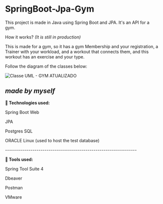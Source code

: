 # SpringBoot-Jpa-Gym

This project is made in Java using Spring Boot and JPA. It's an API for a gym.

How it works? *(It is still in production)*

This is made for a gym, so it has a gym Membership and your registration, a Trainer with your workload, and a workout that connects them, and this workout has an exercise and your type.

Follow the diagram of the classes below:

![Classe UML - GYM ATUALIZADO](https://github.com/guilhermeRizzatto/SpringBoot-Jpa-Gym/assets/126302322/5d3de174-bea8-4d82-984a-d50ddaceb6af)


*made by myself*
-------------------------------------------------------------------
<p><b>🚀 Technologies used:</b></p>
<p>Spring Boot Web</p>
<p>JPA</p>
<p>Postgres SQL</p>
<p>ORACLE Linux (used to host the test database)</p>
-------------------------------------------------------------------
<p><b>🔧 Tools used:</b></p>
<p>Spring Tool Suite 4</p>
<p>Dbeaver</p>
<p>Postman</p>
<p>VMware</p>
